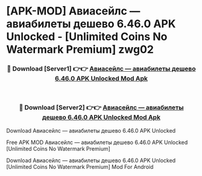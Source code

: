 # [APK-MOD] Авиасейлс — авиабилеты дешево 6.46.0 APK Unlocked - [Unlimited Coins No Watermark Premium] zwg02



<div align="center">
<h3>🔴 Download [Server1] 👉👉 <a href="https://momento.my/?title=Авиасейлс_—_авиабилеты_дешево_6.46.0_APK_Unlocked">Авиасейлс — авиабилеты дешево 6.46.0 APK Unlocked Mod Apk</a></h3><br>

<h3>🔴 Download [Server2] 👉👉 <a href="https://momento.my/?title=Авиасейлс_—_авиабилеты_дешево_6.46.0_APK_Unlocked">Авиасейлс — авиабилеты дешево 6.46.0 APK Unlocked Mod Apk</a></h3>
</div>



Download Авиасейлс — авиабилеты дешево 6.46.0 APK Unlocked 

Free APK MOD Авиасейлс — авиабилеты дешево 6.46.0 APK Unlocked [Unlimited Coins No Watermark Premium]

Download Авиасейлс — авиабилеты дешево 6.46.0 APK Unlocked [Unlimited Coins No Watermark Premium] Mod For Android
